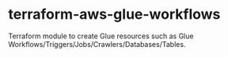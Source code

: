 # terraform-aws-glue-workflows
Terraform module to create Glue resources such as Glue Workflows/Triggers/Jobs/Crawlers/Databases/Tables.
